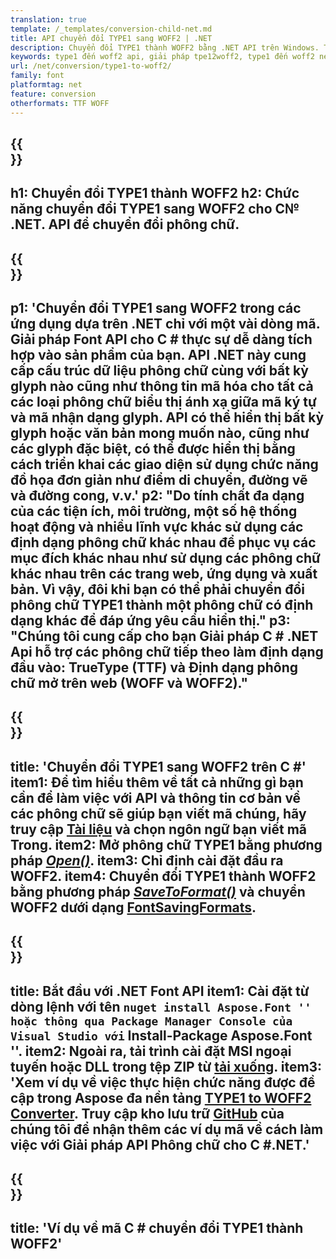 ```yaml
---
translation: true
template: /_templates/conversion-child-net.md
title: API chuyển đổi TYPE1 sang WOFF2 | .NET
description: Chuyển đổi TYPE1 thành WOFF2 bằng .NET API trên Windows. Tích hợp chức năng chuyển đổi phông chữ TYPE1 sang WOFF2 gốc này vào giải pháp của riêng bạn.
keywords: type1 đến woff2 api, giải pháp tpe12woff2, type1 đến woff2 net
url: /net/conversion/type1-to-woff2/
family: font
platformtag: net
feature: conversion
otherformats: TTF WOFF
---
```


{{<section banner>}}
---
h1: Chuyển đổi TYPE1 thành WOFF2
h2: Chức năng chuyển đổi TYPE1 sang WOFF2 cho C№ .NET. API để chuyển đổi phông chữ.
---

{{<section overview>}}
---
p1: 'Chuyển đổi TYPE1 sang WOFF2 trong các ứng dụng dựa trên .NET chỉ với một vài dòng mã. Giải pháp Font API cho С # thực sự dễ dàng tích hợp vào sản phẩm của bạn. API .NET này cung cấp cấu trúc dữ liệu phông chữ cùng với bất kỳ glyph nào cũng như thông tin mã hóa cho tất cả các loại phông chữ biểu thị ánh xạ giữa mã ký tự và mã nhận dạng glyph. API có thể hiển thị bất kỳ glyph hoặc văn bản mong muốn nào, cũng như các glyph đặc biệt, có thể được hiển thị bằng cách triển khai các giao diện sử dụng chức năng đồ họa đơn giản như điểm di chuyển, đường vẽ và đường cong, v.v.'
p2: "Do tính chất đa dạng của các tiện ích, môi trường, một số hệ thống hoạt động và nhiều lĩnh vực khác sử dụng các định dạng phông chữ khác nhau để phục vụ các mục đích khác nhau như sử dụng các phông chữ khác nhau trên các trang web, ứng dụng và xuất bản. Vì vậy, đôi khi bạn có thể phải chuyển đổi phông chữ TYPE1 thành một phông chữ có định dạng khác để đáp ứng yêu cầu hiển thị."
p3: "Chúng tôi cung cấp cho bạn Giải pháp С # .NET Api hỗ trợ các phông chữ tiếp theo làm định dạng đầu vào: TrueType (TTF) và Định dạng phông chữ mở trên web (WOFF và WOFF2)."
---

{{<section feature1>}}
---
title: 'Chuyển đổi TYPE1 sang WOFF2 trên C #'
item1: Để tìm hiểu thêm về tất cả những gì bạn cần để làm việc với API và thông tin cơ bản về các phông chữ sẽ giúp bạn viết mã chúng, hãy truy cập [Tài liệu](https://docs.aspose.com/font/) và chọn ngôn ngữ bạn viết mã Trong.
item2: Mở phông chữ TYPE1 bằng phương pháp [*Open()*](https://reference.aspose.com/font/net/aspose.font/font/open/).
item3: Chỉ định cài đặt đầu ra WOFF2.
item4: Chuyển đổi TYPE1 thành WOFF2 bằng phương pháp [*SaveToFormat()*](https://reference.aspose.com/font/net/aspose.font/font/savetoformat/) và chuyển WOFF2 dưới dạng [FontSavingFormats](https://thamchiếu.aspose.com/font/net/aspose.font/fontsavingformats).
---

{{<section feature2>}}
---
title: Bắt đầu với .NET Font API
item1: Cài đặt từ dòng lệnh với tên `` nuget install Aspose.Font '' hoặc thông qua Package Manager Console của Visual Studio với `` Install-Package Aspose.Font ''.
item2: Ngoài ra, tải trình cài đặt MSI ngoại tuyến hoặc DLL trong tệp ZIP từ [tải xuống](https://downloads.aspose.com/font/net).
item3: 'Xem ví dụ về việc thực hiện chức năng được đề cập trong Aspose đa nền tảng [TYPE1 to WOFF2 Converter](https://products.aspose.app/font/conversion/type1-to-woff2). Truy cập kho lưu trữ [GitHub](https://github.com/aspose-font/Aspose.Font-Documentation/tree/master/net-examples) của chúng tôi để nhận thêm các ví dụ mã về cách làm việc với Giải pháp API Phông chữ cho C #.NET.'
---

{{<section codeexample>}}
---
title: 'Ví dụ về mã C # chuyển đổi TYPE1 thành WOFF2'
---
